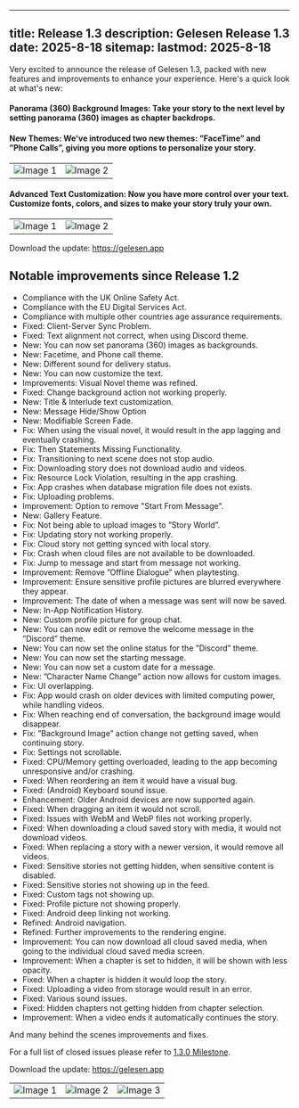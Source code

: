 
---
title: Release 1.3
description: Gelesen Release 1.3
date: 2025-8-18
sitemap:
  lastmod: 2025-8-18
---


Very excited to announce the release of Gelesen 1.3, packed with new features and improvements to enhance your experience. Here's a quick look at what's new:

#### **Panorama (360) Background Images:** Take your story to the next level by setting panorama (360) images as chapter backdrops.

#### **New Themes:** We've introduced two new themes: ”FaceTime” and ”Phone Calls”, giving you more options to personalize your story.

|||
|---|---|
| ![Image 1](https://gelesen.app/images/facetime.png) | ![Image 2](https://gelesen.app/images/phonecall.png) |

#### **Advanced Text Customization:** Now you have more control over your text. Customize fonts, colors, and sizes to make your story truly your own.

|||
|---|---|
| ![Image 1](https://gelesen.app/images/text1.png) | ![Image 2](https://gelesen.app/images/text2.png) |

Download the update: https://gelesen.app

## Notable improvements since Release 1.2

- Compliance with the UK Online Safety Act.
- Compliance with the EU Digital Services Act.
- Compliance with multiple other countries age assurance requirements.
- Fixed: Client-Server Sync Problem.
- Fixed: Text alignment not correct, when using Discord theme. 
- New: You can now set panorama (360) images as backgrounds.
- New: Facetime, and Phone call theme.
- New: Different sound for delivery status.
- New: You can now customize the text.
- Improvements: Visual Novel theme was refined.
- Fixed: Change background action not working properly.
- New: Title & Interlude text customization.
- New: Message Hide/Show Option
- New: Modifiable Screen Fade.
- Fix: When using the visual novel, it would result in the app lagging and eventually crashing.
- Fix: Then Statements Missing Functionality.
- Fix: Transitioning to next scene does not stop audio.
- Fix: Downloading story does not download audio and videos. 
- Fix: Resource Lock Violation, resulting in the app crashing.
- Fix: App crashes when database migration file does not exists.
- Fix: Uploading problems.
- Improvement: Option to remove "Start From Message".
- New: Gallery Feature.
- Fix: Not being able to upload images to ”Story World”.
- Fix: Updating story not working properly.
- Fix: Cloud story not getting synced with local story.
- Fix: Crash when cloud files are not available to be downloaded.
- Fix: Jump to message and start from message not working.
- Improvement: Remove ”Offline Dialogue” when playtesting.
- Improvement: Ensure sensitive profile pictures are blurred everywhere they appear.
- Improvement: The date of when a message was sent will now be saved.
- New: In-App Notification History.
- New: Custom profile picture for group chat.
- New: You can now edit or remove the welcome message in the ”Discord” theme.
- New: You can now set the online status for the ”Discord” theme.
- New: You can now set the starting message.
- New: You can now set a custom date for a message.
- New: ”Character Name Change” action now allows for custom images.
- Fix: UI overlapping.
- Fix: App would crash on older devices with limited computing power, while handling videos.
- Fix: When reaching end of conversation, the background image would disappear.
- Fix: ”Background Image” action change not getting saved, when continuing story.
- Fix: Settings not scrollable.
- Fixed: CPU/Memory getting overloaded, leading to the app becoming unresponsive and/or crashing.
- Fixed: When reordering an item it would have a visual bug. 
- Fixed: (Android) Keyboard sound issue.
- Enhancement: Older Android devices are now supported again.
- Fixed: When dragging an item it would not scroll.
- Fixed: Issues with WebM and WebP files not working properly.
- Fixed: When downloading a cloud saved story with media, it would not download videos.
- Fixed: When replacing a story with a newer version, it would remove all videos.
- Fixed: Sensitive stories not getting hidden, when sensitive content is disabled.
- Fixed: Sensitive stories not showing up in the feed.
- Fixed: Custom tags not showing up.
- Fixed: Profile picture not showing properly.
- Fixed: Android deep linking not working.
- Refined: Android navigation.
- Refined: Further improvements to the rendering engine.
- Improvement: You can now download all cloud saved media, when going to the individual cloud saved media screen.
- Improvement: When a chapter is set to hidden, it will be shown with less opacity.
- Fixed: When a chapter is hidden it would loop the story. 
- Fixed: Uploading a video from storage would result in an error.
- Fixed: Various sound issues.
- Fixed: Hidden chapters not getting hidden from chapter selection.
- Improvement: When a video ends it automatically continues the story.

And many behind the scenes improvements and fixes.

For a full list of closed issues please refer to [1.3.0 Milestone](https://github.com/doppeltilde/gelesen-open-source/milestone/5?closed=1).

Download the update: https://gelesen.app

||||
|---|---|---|
| ![Image 1](https://doppeltilde.com/wp-content/uploads/2025/08/Apple-iPhone-16-Pro-Max-Screenshot-2-scaled.png) | ![Image 2](https://doppeltilde.com/wp-content/uploads/2025/08/Apple-iPhone-16-Pro-Max-Screenshot-3-scaled.png) | ![Image 3](https://doppeltilde.com/wp-content/uploads/2025/08/Apple-iPhone-16-Pro-Max-Screenshot-5-scaled.png) |

